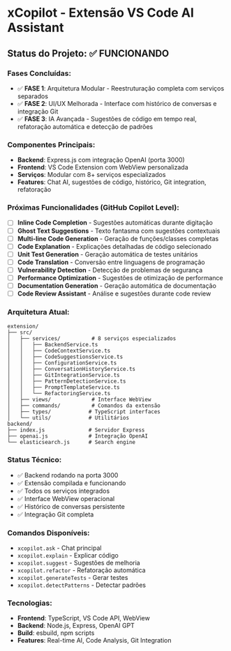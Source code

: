 # xCopilot - Extensão VS Code AI Assistant

## Status do Projeto: ✅ FUNCIONANDO

### Fases Concluídas:
- ✅ **FASE 1**: Arquitetura Modular - Reestruturação completa com serviços separados
- ✅ **FASE 2**: UI/UX Melhorada - Interface com histórico de conversas e integração Git
- ✅ **FASE 3**: IA Avançada - Sugestões de código em tempo real, refatoração automática e detecção de padrões

### Componentes Principais:
- **Backend**: Express.js com integração OpenAI (porta 3000)
- **Frontend**: VS Code Extension com WebView personalizada
- **Serviços**: Modular com 8+ serviços especializados
- **Features**: Chat AI, sugestões de código, histórico, Git integration, refatoração

### Próximas Funcionalidades (GitHub Copilot Level):
- [ ] **Inline Code Completion** - Sugestões automáticas durante digitação
- [ ] **Ghost Text Suggestions** - Texto fantasma com sugestões contextuais  
- [ ] **Multi-line Code Generation** - Geração de funções/classes completas
- [ ] **Code Explanation** - Explicações detalhadas de código selecionado
- [ ] **Unit Test Generation** - Geração automática de testes unitários
- [ ] **Code Translation** - Conversão entre linguagens de programação
- [ ] **Vulnerability Detection** - Detecção de problemas de segurança
- [ ] **Performance Optimization** - Sugestões de otimização de performance
- [ ] **Documentation Generation** - Geração automática de documentação
- [ ] **Code Review Assistant** - Análise e sugestões durante code review

### Arquitetura Atual:
```
extension/
├── src/
│   ├── services/          # 8 serviços especializados
│   │   ├── BackendService.ts
│   │   ├── CodeContextService.ts
│   │   ├── CodeSuggestionsService.ts
│   │   ├── ConfigurationService.ts
│   │   ├── ConversationHistoryService.ts
│   │   ├── GitIntegrationService.ts
│   │   ├── PatternDetectionService.ts
│   │   ├── PromptTemplateService.ts
│   │   └── RefactoringService.ts
│   ├── views/             # Interface WebView
│   ├── commands/          # Comandos da extensão
│   ├── types/            # TypeScript interfaces
│   └── utils/            # Utilitários
backend/
├── index.js              # Servidor Express
├── openai.js             # Integração OpenAI
└── elasticsearch.js      # Search engine
```

### Status Técnico:
- ✅ Backend rodando na porta 3000
- ✅ Extensão compilada e funcionando
- ✅ Todos os serviços integrados
- ✅ Interface WebView operacional
- ✅ Histórico de conversas persistente
- ✅ Integração Git completa

### Comandos Disponíveis:
- `xcopilot.ask` - Chat principal
- `xcopilot.explain` - Explicar código
- `xcopilot.suggest` - Sugestões de melhoria
- `xcopilot.refactor` - Refatoração automática
- `xcopilot.generateTests` - Gerar testes
- `xcopilot.detectPatterns` - Detectar padrões

### Tecnologias:
- **Frontend**: TypeScript, VS Code API, WebView
- **Backend**: Node.js, Express, OpenAI GPT
- **Build**: esbuild, npm scripts
- **Features**: Real-time AI, Code Analysis, Git Integration
